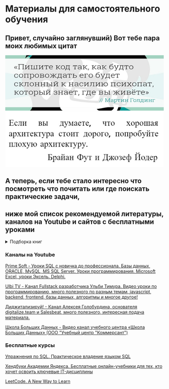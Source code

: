# Материалы для самостоятельного обучения

## Привет, случайно заглянувший) Вот тебе пара моих любимых цитат
![](quote1.jpg)
![](quote2.jpg)
## А теперь, если тебе стало интересно что посмотреть что почитать или где поискать практические задачи,
## ниже мой список рекомендуемой литературы, каналов на Youtube и сайтов с бесплатными уроками
<details><summary>Подборка книг</summary>
    SQL Основы
        Шилдс У.
		    SQL. Быстрое погружение [2022]
        Хохлов И.Л.
		    Самоучитель. Курс SQL. Базы данных. ORACLE [2023]
        Лузанов П.В., Рогов Е.В., Лёвшин П.В.
		    Postgres. первое знакомство [2023]
        Моргунов Е.П.
		    PostgreSQL. Основы языка SQL [2018]
        Новиков Б.А., Горшкова Е.А., Графеева Н.Г.
		    Основы технологий баз данных [2020]
        Рогов Е.В.
		    PostgreSQL 15 изнутри [2023]
    SQL Оптимизация
        Дейт К.
		    SQL и реляционная теория. Как грамотно писать код на SQL [2010]
        Домбровская Г., Новиков Б., Бейликова А.
		    Оптимизация запросов в PostgreSQL [2022]
        Миллсап К., Хольт Д.
		    Oracle. Оптимизация производительности [2006]
        Шварц Б., Зайцев П., Ткаченко В., Заводны Дж., Ленц А., Бэллинг Д.
		    MySQL. Оптимизация производительности [2010]
    Pandas
        Хейдт М.
		    Изучаем Pandas [2018]
    Airflow
        Харенслак Б., де Руйтер Дж.
		    Apache Airflow и конвейеры обработки данных [2022]
    Правильный кодинг
        Мартин Р.
		    Идеальный программист. Как стать профессионалом разработки ПО [2012]
            Чистый код. Cоздание, анализ и рефакторинг [2019]
            Чистая архитектура. Искусство разработки программного обеспечения [2018]
            Чистый Agile. Основы гибкости [2020]
</details>

### Каналы на Youtube

[Prime Soft - Уроки SQL с новичка до профессионала. Базы данных, ORACLE, MySQL, MS SQL Server. Уроки программирования. Microsoft Excel, уроки Эксель. Delphi.](https://www.youtube.com/@PrimeSoft)

[Ulbi TV - Канал Fullstack разработчика Ульби Тимура. Видео уроки по программированию, много полезного по разным темам, javascript, backend, frontend, базы данных, алгоритмы и многое другое!](https://www.youtube.com/@UlbiTV)

[Диджитализируй! - Канал Алексея Голобурдина, основателя digitalize.team и Salesbeat, много полезного, интересная подача материала.](https://www.youtube.com/@t0digital)

[Школа Больших Данных - Видео канал учебного центра «Школа Больших Данных»  (ООО "Учебный центр "Коммерсант")](https://www.youtube.com/@BigDataSchool)

### Бесплатные курсы

[Упражнения по SQL. Практическое владение языком SQL](https://www.sql-ex.ru)
  
[Хендбуки Академии Яндекса. Бесплатные онлайн-учебники для тех, кто хочет освоить ключевые IT-дисциплины](https://academy.yandex.ru/handbook)
  
[LeetCode. A New Way to Learn](https://leetcode.com)
